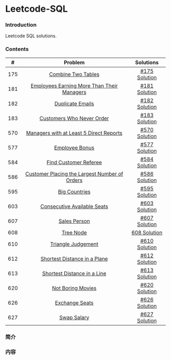 # Leetcode-SQL

### Introduction

Leetcode SQL solutions.

### Contents

|  #  | Problem | Solutions |
|:---:|:-------:|:---------:|
| 175 | [Combine Two Tables](https://leetcode.com/problems/combine-two-tables/description/) | [#175 Solution](175/) |
| 181 | [Employees Earning More Than Their Managers](https://leetcode.com/problems/employees-earning-more-than-their-managers/description/) | [#181 Solution](181/) |
| 182 | [Duplicate Emails](https://leetcode.com/problems/duplicate-emails/description/) | [#182 Solution](182/) |
| 183 | [Customers Who Never Order](https://leetcode.com/problems/customers-who-never-order/description/) | [#183 Solution](183/) |
| 570 | [Managers with at Least 5 Direct Reports](https://leetcode.com/problems/managers-with-at-least-5-direct-reports/description/) | [#570 Solution](570/) |
| 577 | [Employee Bonus](https://leetcode.com/problems/employee-bonus/description/) | [#577 Solution](577/) |
| 584 | [Find Customer Referee](https://leetcode.com/problems/find-customer-referee/description/) | [#584 Solution](584/) |
| 586 | [Customer Placing the Largest Number of Orders](https://leetcode.com/problems/customer-placing-the-largest-number-of-orders/description/) | [#586 Solution](586/) |
| 595 | [Big Countries](https://leetcode.com/problems/big-countries/description/) | [#595 Solution](595/) |
| 603 | [Consecutive Available Seats](https://leetcode.com/problems/consecutive-available-seats/description/) | [#603 Solution](603/) |
| 607 | [Sales Person](https://leetcode.com/problems/sales-person/description/) | [#607 Solution](607/) |
| 608 | [Tree Node](https://leetcode.com/problems/tree-node/description/) | [608 Solution](608/) |
| 610 | [Triangle Judgement](https://leetcode.com/problems/triangle-judgement/description/) | [#610 Solution](610/) |
| 612 | [Shortest Distance in a Plane](https://leetcode.com/problems/shortest-distance-in-a-plane/description/) | [#612 Solution](612/) |
| 613 | [Shortest Distance in a Line](https://leetcode.com/problems/shortest-distance-in-a-line/description/) | [#613 Solution](613/) |
| 620 | [ Not Boring Movies](https://leetcode.com/problems/not-boring-movies/description/) | [#620 Solution](620/) |
| 626 | [Exchange Seats](https://leetcode.com/problems/exchange-seats/description/) | [#626 Solution](626/) |
| 627 | [Swap Salary](https://leetcode.com/problems/swap-salary/description/) | [#627 Solution](627/) |

### 简介

### 内容